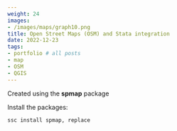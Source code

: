 ```yaml
---
weight: 24
images:
- /images/maps/graph10.png
title: Open Street Maps (OSM) and Stata integration
date: 2022-12-23
tags:
- portfolio # all posts
- map
- OSM
- QGIS
---
```


Created using the **spmap** package

Install the packages:

```
ssc install spmap, replace
```

